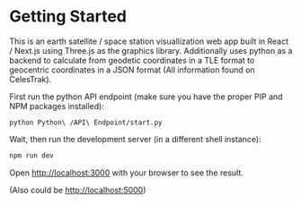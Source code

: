 # Getting Started

This is an earth satellite / space station visuallization web app built in React / Next.js using Three.js as the graphics library. Additionally uses
python as a backend to calculate from geodetic coordinates in a TLE format to geocentric coordinates in a JSON format (All information found on
CelesTrak).

First run the python API endpoint (make sure you have the proper PIP and NPM packages installed):

```
python Python\ /API\ Endpoint/start.py
```

Wait, then run the development server (in a different shell instance):

```bash
npm run dev
```

Open [http://localhost:3000](http://localhost:3000) with your browser to see the result.

(Also could be [http://localhost:5000](http://localhost:5000))
